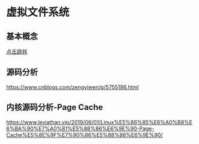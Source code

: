 
# 虚拟文件系统
## 基本概念
[点击跳转](https://zhuanlan.zhihu.com/p/402127017)

## 源码分析
https://www.cnblogs.com/zengyiwen/p/5755186.html


## 内核源码分析-Page Cache
https://www.leviathan.vip/2019/06/01/Linux%E5%86%85%E6%A0%B8%E6%BA%90%E7%A0%81%E5%88%86%E6%9E%90-Page-Cache%E5%8E%9F%E7%90%86%E5%88%86%E6%9E%90/
